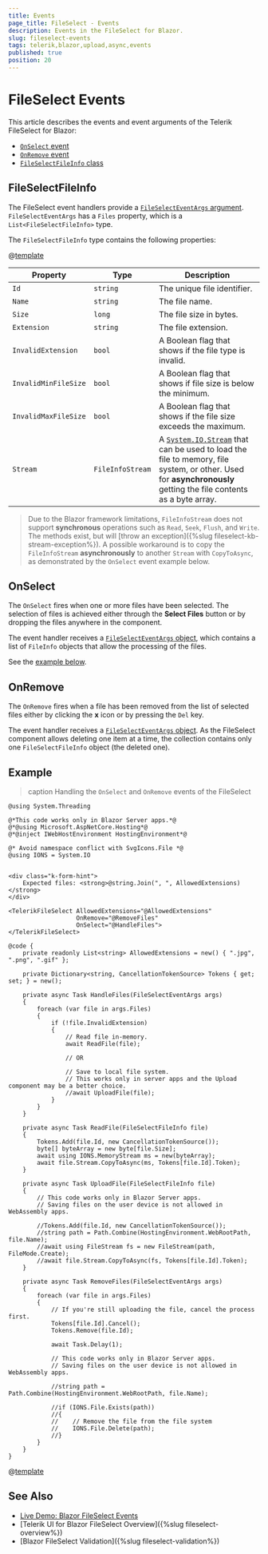 ```yaml
---
title: Events
page_title: FileSelect - Events
description: Events in the FileSelect for Blazor.
slug: fileselect-events
tags: telerik,blazor,upload,async,events
published: true
position: 20
---
```


# FileSelect Events

This article describes the events and event arguments of the Telerik FileSelect for Blazor:

* [`OnSelect` event](#onselect)
* [`OnRemove` event](#onremove)
* [`FileSelectFileInfo` class](#fileselectfileinfo)

## FileSelectFileInfo

The FileSelect event handlers provide a [`FileSelectEventArgs` argument](/blazor-ui/api/Telerik.Blazor.Components.FileSelectEventArgs). `FileSelectEventArgs` has a `Files` property, which is a `List<FileSelectFileInfo>` type.

The `FileSelectFileInfo` type contains the following properties:

@[template](/_contentTemplates/common/parameters-table-styles.md#table-layout)

Property | Type | Description
---------|----------|---------
`Id` | `string` | The unique file identifier.
`Name`|`string` | The file name.
`Size` |`long` | The file size in bytes.
`Extension` |`string` | The file extension.
`InvalidExtension` | `bool` | A Boolean flag that shows if the file type is invalid.
`InvalidMinFileSize` | `bool` | A Boolean flag that shows if file size is below the minimum.
`InvalidMaxFileSize` | `bool` | A Boolean flag that shows if the file size exceeds the maximum.
`Stream`| `FileInfoStream` | A [`System.IO.Stream`](https://docs.microsoft.com/en-us/dotnet/api/system.io.stream) that can be used to load the file to memory, file system, or other. Used for **asynchronously** getting the file contents as a byte array.

> Due to the Blazor framework limitations, `FileInfoStream` does not support **synchronous** operations such as `Read`, `Seek`, `Flush`, and `Write`. The methods exist, but will [throw an exception]({%slug fileselect-kb-stream-exception%}). A possible workaround is to copy the `FileInfoStream` **asynchronously** to another `Stream` with `CopyToAsync`, as demonstrated by the `OnSelect` event example below.

## OnSelect

The `OnSelect` fires when one or more files have been selected. The selection of files is achieved either through the **Select Files** button or by dropping the files anywhere in the component.

The event handler receives a [`FileSelectEventArgs` object](#fileselectfileinfo), which contains a list of `FileInfo` objects that allow the processing of the files.

See the [example below](#example).

## OnRemove

The `OnRemove` fires when a file has been removed from the list of selected files either by clicking the **x** icon or by pressing the `Del` key.

The event handler receives a [`FileSelectEventArgs` object](#fileselectfileinfo). As the FileSelect component allows deleting one item at a time, the collection contains only one `FileSelectFileInfo` object (the deleted one).

## Example

>caption Handling the `OnSelect` and `OnRemove` events of the FileSelect

````RAZOR
@using System.Threading

@*This code works only in Blazor Server apps.*@
@*@using Microsoft.AspNetCore.Hosting*@
@*@inject IWebHostEnvironment HostingEnvironment*@

@* Avoid namespace conflict with SvgIcons.File *@
@using IONS = System.IO


<div class="k-form-hint">
    Expected files: <strong>@string.Join(", ", AllowedExtensions)</strong>
</div>

<TelerikFileSelect AllowedExtensions="@AllowedExtensions"
                   OnRemove="@RemoveFiles"
                   OnSelect="@HandleFiles">
</TelerikFileSelect>

@code {
    private readonly List<string> AllowedExtensions = new() { ".jpg", ".png", ".gif" };

    private Dictionary<string, CancellationTokenSource> Tokens { get; set; } = new();

    private async Task HandleFiles(FileSelectEventArgs args)
    {
        foreach (var file in args.Files)
        {
            if (!file.InvalidExtension)
            {
                // Read file in-memory.
                await ReadFile(file);

                // OR

                // Save to local file system.
                // This works only in server apps and the Upload component may be a better choice.
                //await UploadFile(file);
            }
        }
    }

    private async Task ReadFile(FileSelectFileInfo file)
    {
        Tokens.Add(file.Id, new CancellationTokenSource());
        byte[] byteArray = new byte[file.Size];
        await using IONS.MemoryStream ms = new(byteArray);
        await file.Stream.CopyToAsync(ms, Tokens[file.Id].Token);
    }

    private async Task UploadFile(FileSelectFileInfo file)
    {
        // This code works only in Blazor Server apps.
        // Saving files on the user device is not allowed in WebAssembly apps.

        //Tokens.Add(file.Id, new CancellationTokenSource());
        //string path = Path.Combine(HostingEnvironment.WebRootPath, file.Name);
        //await using FileStream fs = new FileStream(path, FileMode.Create);
        //await file.Stream.CopyToAsync(fs, Tokens[file.Id].Token);
    }

    private async Task RemoveFiles(FileSelectEventArgs args)
    {
        foreach (var file in args.Files)
        {
            // If you're still uploading the file, cancel the process first.
            Tokens[file.Id].Cancel();
            Tokens.Remove(file.Id);

            await Task.Delay(1);

            // This code works only in Blazor Server apps.
            // Saving files on the user device is not allowed in WebAssembly apps.

            //string path = Path.Combine(HostingEnvironment.WebRootPath, file.Name);

            //if (IONS.File.Exists(path))
            //{
            //    // Remove the file from the file system
            //    IONS.File.Delete(path);
            //}
        }
    }
}
````

@[template](/_contentTemplates/common/general-info.md#event-callback-can-be-async)

## See Also

* [Live Demo: Blazor FileSelect Events](https://demos.telerik.com/blazor-ui/fileselect/events)
* [Telerik UI for Blazor FileSelect Overview]({%slug fileselect-overview%})
* [Blazor FileSelect Validation]({%slug fileselect-validation%})
